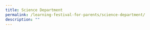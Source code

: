 ```yaml
---
title: Science Department
permalink: /learning-festival-for-parents/science-department/
description: ""
---
```

